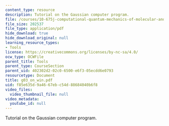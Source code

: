 ```yaml
---
content_type: resource
description: Tutorial on the Gaussian computer program.
file: /courses/10-675j-computational-quantum-mechanics-of-molecular-and-extended-systems-fall-2004/f85e635d9a4667ebc54d88684040b6f8_g03_on_win.pdf
file_size: 202537
file_type: application/pdf
hide_download: true
hide_download_original: null
learning_resource_types:
- Tools
license: https://creativecommons.org/licenses/by-nc-sa/4.0/
ocw_type: OCWFile
parent_title: Tools
parent_type: CourseSection
parent_uid: 402302d2-02c0-6500-e6f3-05ecdd6e0793
resourcetype: Document
title: g03_on_win.pdf
uid: f85e635d-9a46-67eb-c54d-88684040b6f8
video_files:
  video_thumbnail_file: null
video_metadata:
  youtube_id: null
---
```

Tutorial on the Gaussian computer program.